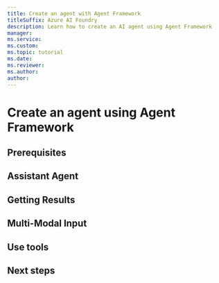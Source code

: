 ```yaml
---
title: Create an agent with Agent Framework
titleSuffix: Azure AI Foundry
description: Learn how to create an AI agent using Agent Framework
manager: 
ms.service: 
ms.custom:
ms.topic: tutorial
ms.date: 
ms.reviewer: 
ms.author: 
author: 
---
```


# Create an agent using Agent Framework


## Prerequisites

## Assistant Agent

## Getting Results

## Multi-Modal Input

## Use tools

## Next steps
